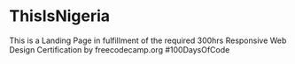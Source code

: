 # ThisIsNigeria
This is a Landing Page in fulfillment of the required 300hrs Responsive Web Design Certification by freecodecamp.org #100DaysOfCode

